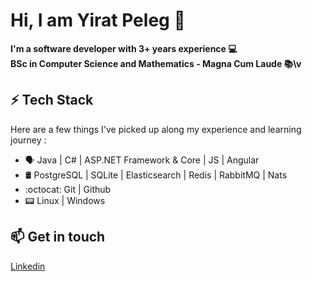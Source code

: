 # Hi, I am Yirat Peleg  👋

**I'm a software developer with 3+ years experience :computer:\
BSc in Computer Science and Mathematics -	Magna Cum Laude  :books:\v**

## ⚡ Tech Stack
Here are a few things I've picked up along my experience and learning journey :
* 🗣 Java | C# | ASP.NET Framework & Core | JS | Angular
* 🛢️ PostgreSQL | SQLite | Elasticsearch | Redis | RabbitMQ | Nats
* :octocat: Git | Github 
* 📟 Linux | Windows

## 📫 Get in touch
[Linkedin](https://www.linkedin.com/in/yirat-peleg-6076991a0/) 











<!--
**yiratpeleg/yiratpeleg** is a ✨ _special_ ✨ repository because its `README.md` (this file) appears on your GitHub profile.

Here are some ideas to get you started:

- 🔭 I’m currently working on ...
- 🌱 I’m currently learning ...
- 👯 I’m looking to collaborate on ...
- 🤔 I’m looking for help with ...
- 💬 Ask me about ...
- 📫 How to reach me: ...
- 😄 Pronouns: ...
- ⚡ Fun fact: ...
-->
